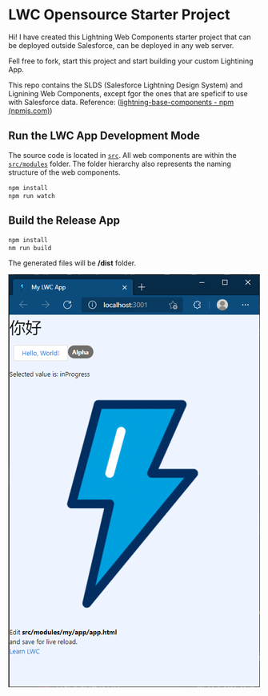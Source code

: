 # LWC Opensource Starter Project

Hi! I have created this Lightning Web Components starter project that can be deployed outside Salesforce, can be deployed in any web server. 

Fell free to fork, start this project and start building your custom Lightining App.


This repo contains the SLDS (Salesforce Lightning Design System) and Lignining Web Components, except fgor the ones that are speficif to use with Salesforce data.
Reference: ([lightning-base-components - npm (npmjs.com)](https://www.npmjs.com/package/lightning-base-components))

## Run the LWC App Development Mode

The source code is located in [`src`](./src).
All web components are within the [`src/modules`](./src/modules) folder. The folder hierarchy also represents the naming structure of the web components.

```console
npm install
npm run watch
```


## Build the Release App
```console
npm install
nm run build
```
The generated files will be **/dist** folder.



![Drag Racing](lwc-openosource.PNG)
